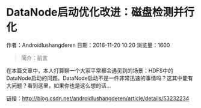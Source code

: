 # DataNode启动优化改进：磁盘检测并行化
作者：Androidlushangderen
日期：2016-11-20 10:20
浏览量：1600
> 简介：前言



在本篇文章中，本人打算聊一个大家平常都会遇见到的场景：HDFS中的DataNode启动的问题。DataNode启动不是一件非常迅速的事情吗？这其中能有大问题？看到这里，如果你也是这么想的话...

 链接：http://blog.csdn.net/androidlushangderen/article/details/53232234
